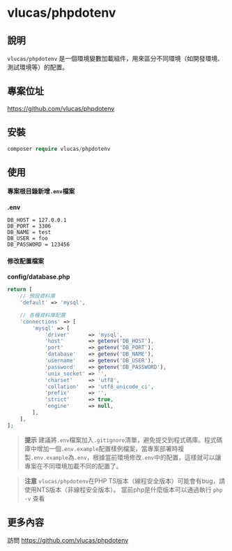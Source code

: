 # vlucas/phpdotenv

## 說明
`vlucas/phpdotenv` 是一個環境變數加載組件，用來區分不同環境（如開發環境、測試環境等）的配置。

## 專案位址

https://github.com/vlucas/phpdotenv
  
## 安裝
 
```php
composer require vlucas/phpdotenv
 ```
  
## 使用

#### 專案根目錄新增`.env`檔案
**.env**
```
DB_HOST = 127.0.0.1
DB_PORT = 3306
DB_NAME = test
DB_USER = foo
DB_PASSWORD = 123456
```

#### 修改配置檔案
**config/database.php**
```php
return [
    // 預設資料庫
    'default' => 'mysql',

    // 各種資料庫配置
    'connections' => [
        'mysql' => [
            'driver'      => 'mysql',
            'host'        => getenv('DB_HOST'),
            'port'        => getenv('DB_PORT'),
            'database'    => getenv('DB_NAME'),
            'username'    => getenv('DB_USER'),
            'password'    => getenv('DB_PASSWORD'),
            'unix_socket' => '',
            'charset'     => 'utf8',
            'collation'   => 'utf8_unicode_ci',
            'prefix'      => '',
            'strict'      => true,
            'engine'      => null,
        ],
    ],
];
```

> **提示**
> 建議將`.env`檔案加入`.gitignore`清單，避免提交到程式碼庫。程式碼庫中增加一個`.env.example`配置樣例檔案，當專案部署時複製`.env.example`為`.env`，根據當前環境修改`.env`中的配置，這樣就可以讓專案在不同環境加載不同的配置了。

> **注意**
> `vlucas/phpdotenv`在PHP TS版本（線程安全版本）可能會有bug，請使用NTS版本（非線程安全版本）。
> 當前php是什麼版本可以通過執行 `php -v` 查看 

## 更多內容

訪問 https://github.com/vlucas/phpdotenv